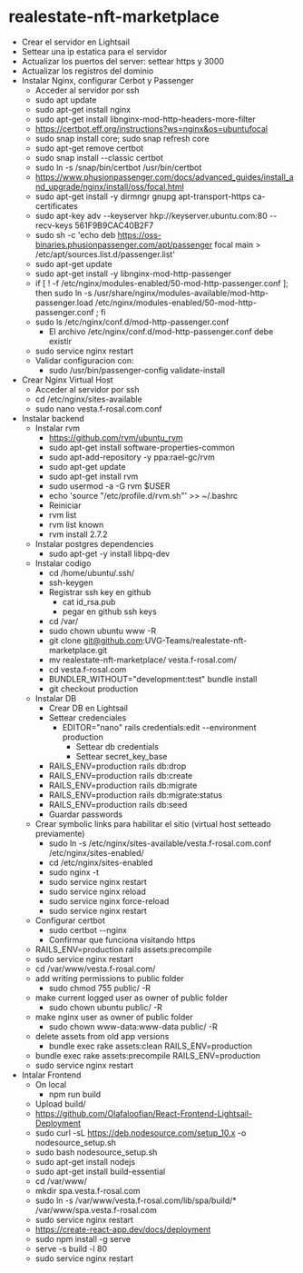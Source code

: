 # realestate-nft-marketplace

- Crear el servidor en Lightsail
- Settear una ip estatica para el servidor
- Actualizar los puertos del server: settear https y 3000
- Actualizar los registros del dominio
- Instalar Nginx, configurar Cerbot y Passenger
  - Acceder al servidor por ssh
  - sudo apt update
  - sudo apt-get install nginx
  - sudo apt-get install libnginx-mod-http-headers-more-filter
  - https://certbot.eff.org/instructions?ws=nginx&os=ubuntufocal
  - sudo snap install core; sudo snap refresh core
  - sudo apt-get remove certbot
  - sudo snap install --classic certbot
  - sudo ln -s /snap/bin/certbot /usr/bin/certbot
  - https://www.phusionpassenger.com/docs/advanced_guides/install_and_upgrade/nginx/install/oss/focal.html
  - sudo apt-get install -y dirmngr gnupg apt-transport-https ca-certificates
  - sudo apt-key adv --keyserver hkp://keyserver.ubuntu.com:80 --recv-keys 561F9B9CAC40B2F7
  - sudo sh -c 'echo deb https://oss-binaries.phusionpassenger.com/apt/passenger focal main > /etc/apt/sources.list.d/passenger.list'
  - sudo apt-get update
  - sudo apt-get install -y libnginx-mod-http-passenger
  - if [ ! -f /etc/nginx/modules-enabled/50-mod-http-passenger.conf ]; then sudo ln -s /usr/share/nginx/modules-available/mod-http-passenger.load /etc/nginx/modules-enabled/50-mod-http-passenger.conf ; fi
  - sudo ls /etc/nginx/conf.d/mod-http-passenger.conf
    - El archivo /etc/nginx/conf.d/mod-http-passenger.conf debe existir
  - sudo service nginx restart
  - Validar configuracion con:
    - sudo /usr/bin/passenger-config validate-install
- Crear Nginx Virtual Host
  - Acceder al servidor por ssh
  - cd /etc/nginx/sites-available
  - sudo nano vesta.f-rosal.com.conf
- Instalar backend
  - Instalar rvm
    - https://github.com/rvm/ubuntu_rvm
    - sudo apt-get install software-properties-common
    - sudo apt-add-repository -y ppa:rael-gc/rvm
    - sudo apt-get update
    - sudo apt-get install rvm
    - sudo usermod -a -G rvm $USER
    - echo 'source "/etc/profile.d/rvm.sh"' >> ~/.bashrc
    - Reiniciar
    - rvm list
    - rvm list known
    - rvm install 2.7.2
  - Instalar postgres dependencies
    - sudo apt-get -y install libpq-dev
  - Instalar codigo
    - cd /home/ubuntu/.ssh/
    - ssh-keygen
    - Registrar ssh key en github
      - cat id_rsa.pub
      - pegar en github ssh keys
    - cd /var/
    - sudo chown ubuntu www -R
    - git clone git@github.com:UVG-Teams/realestate-nft-marketplace.git
    - mv realestate-nft-marketplace/ vesta.f-rosal.com/
    - cd vesta.f-rosal.com
    - BUNDLER_WITHOUT="development:test" bundle install
    - git checkout production
  - Instalar DB
    - Crear DB en Lightsail
    - Settear credenciales
      - EDITOR="nano" rails credentials:edit --environment production
        - Settear db credentials
        - Settear secret_key_base
    - RAILS_ENV=production rails db:drop
    - RAILS_ENV=production rails db:create
    - RAILS_ENV=production rails db:migrate
    - RAILS_ENV=production rails db:migrate:status
    - RAILS_ENV=production rails db:seed
    - Guardar passwords
  - Crear symbolic links para habilitar el sitio (virtual host setteado previamente)
    - sudo ln -s /etc/nginx/sites-available/vesta.f-rosal.com.conf /etc/nginx/sites-enabled/
    - cd /etc/nginx/sites-enabled
    - sudo nginx -t
    - sudo service nginx restart
    - sudo service nginx reload
    - sudo service nginx force-reload
    - sudo service nginx restart
  - Configurar certbot
    - sudo certbot --nginx
    - Confirmar que funciona visitando https
  - RAILS_ENV=production rails assets:precompile
  - sudo service nginx restart
  - cd /var/www/vesta.f-rosal.com/
  - add writing permissions to public folder
    - sudo chmod 755 public/ -R
  - make current logged user as owner of public folder
    - sudo chown ubuntu public/ -R
  - make nginx user as owner of public folder
    - sudo chown www-data:www-data public/ -R
  - delete assets from old app versions
    - bundle exec rake assets:clean RAILS_ENV=production
  - bundle exec rake assets:precompile RAILS_ENV=production
  - sudo service nginx restart
- Intalar Frontend
  - On local
    - npm run build
  - Upload build/
  - https://github.com/Olafaloofian/React-Frontend-Lightsail-Deployment
  - sudo curl -sL https://deb.nodesource.com/setup_10.x -o nodesource_setup.sh
  - sudo bash nodesource_setup.sh
  - sudo apt-get install nodejs
  - sudo apt-get install build-essential
  - cd /var/www/
  - mkdir spa.vesta.f-rosal.com
  - sudo ln -s /var/www/vesta.f-rosal.com/lib/spa/build/* /var/www/spa.vesta.f-rosal.com
  - sudo service nginx restart
  - https://create-react-app.dev/docs/deployment
  - sudo npm install -g serve
  - serve -s build -l 80
  - sudo service nginx restart
